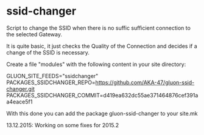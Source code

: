 ssid-changer
============

Script to change the SSID when there is no suffic sufficient connection to the selected Gateway.

It is quite basic, it just checks the Quality of the Connection and decides if a change of the SSID is necessary.

Create a file "modules" with the following content in your site directory:</a>

GLUON_SITE_FEEDS="ssidchanger"<br>
PACKAGES_SSIDCHANGER_REPO=https://github.com/AKA-47/gluon-ssid-changer.git<br>
PACKAGES_SSIDCHANGER_COMMIT=d419ea632dc55ae371464876cef391aa4eace5f1<br>

With this done you can add the package gluon-ssid-changer to your site.mk

13.12.2015: Working on some fixes for 2015.2
